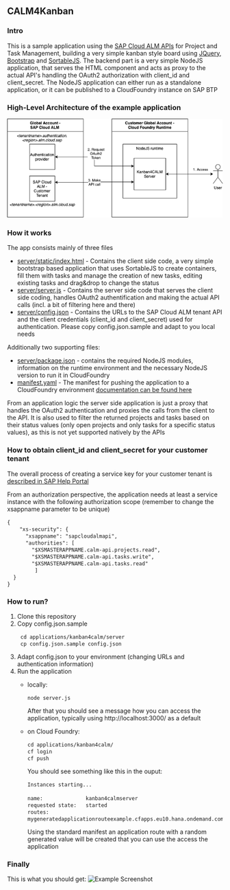 ## CALM4Kanban
 
### Intro
This is a sample application using the [SAP Cloud ALM APIs](https://api.sap.com/package/SAPCloudALM/rest) for Project and Task Management, building a very simple kanban style board using [JQuery](https://jquery.com), [Bootstrap](https://getbootstrap.com) and [SortableJS](https://github.com/SortableJS/Sortable).
The backend part is a very simple NodeJS application, that serves the HTML component and acts as proxy to the actual API's handling the OAuth2 authorization with client_id and client_secret. The NodeJS application can either run as a standalone application, or it can be published to a CloudFoundry instance on SAP BTP

### High-Level Architecture of the example application

![High Level Architecture](HL_Architecture.drawio.png)


### How it works

The app consists mainly of three files
- [server/static/index.html](server/static/index.html) - Contains the client side code, a very simple bootstrap based application that uses SortableJS to create containers, fill them with tasks and manage the creation of new tasks, editing existing tasks and drag&drop to change the status
- [server/server.js](server/server.js) - Contains the server side code that serves the client side coding, handles OAuth2 authentification and making the actual API calls (incl. a bit of filtering here and there)
- [server/config.json](server/config.json) - Contains the URLs to the SAP Cloud ALM tenant API and the client credentials (client_id and client_secret) used for authentication. Please copy config.json.sample and adapt to you local needs

Additionally two supporting files:
- [server/package.json](server/package.json) - contains the required NodeJS modules, information on the runtime environment and the necessary NodeJS version to run it in CloudFoundry
- [manifest.yaml](manifest.yaml) - The manifest for pushing the application to a CloudFoundry environment [documentation can be found here](https://help.sap.com/viewer/6a4563286d06419cb9927ef448c67432/LATEST/en-US/e68e33b67c844689b07abf70e7ca5bc8.html)

From an application logic the server side application is just a proxy that handles the OAuth2 authentication and proxies the calls from the client to the API. It is also used to filter the returned projects and tasks based on their status values (only open projects and only tasks for a specific status values), as this is not yet supported natively by the APIs

### How to obtain client_id and client_secret for your customer tenant

The overall process of creating a service key for your customer tenant is [described in SAP Help Portal](https://help.sap.com/viewer/08879d094f3b4de3ac67832f4a56a6de/2021-06-30/en-US/704b5dc854f549888a238f94015e1eac.html)

From an authorization perspective, the application needs at least a service instance with the following authorization scope (remember to change the xsappname parameter to be unique)

```
{
    "xs-security": {
      "xsappname": "sapcloudalmapi",
      "authorities": [
        "$XSMASTERAPPNAME.calm-api.projects.read", 
        "$XSMASTERAPPNAME.calm-api.tasks.write", 
        "$XSMASTERAPPNAME.calm-api.tasks.read"
         ]
  }
}
```

### How to run?

1. Clone this repository
2. Copy config.json.sample
   ```
    cd applications/kanban4calm/server
    cp config.json.sample config.json
    ```
3. Adapt config.json to your environment (changing URLs and authentication information)
4. Run the application
   - locally:
      ```
      node server.js
      ```
      After that you should see a message how you can access the application, typically using http://localhost:3000/ as a default

   - on Cloud Foundry:
      ```
      cd applications/kanban4calm/
      cf login
      cf push
      ```
      You should see something like this in the ouput:
      ```
      Instances starting...

      name:              kanban4calmserver
      requested state:   started
      routes:            mygeneratedapplicationrouteexample.cfapps.eu10.hana.ondemand.com
      ```

      Using the standard manifest an application route with a random generated value will be created that you can use the access the application


### Finally

This is what you should get:
![Example Screenshot](ExampleScreenshot.png)

